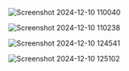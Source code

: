![Screenshot 2024-12-10 110040](https://github.com/user-attachments/assets/d03d0ae8-202b-4faa-a67a-5154f258680c)


![Screenshot 2024-12-10 110238](https://github.com/user-attachments/assets/24489c26-b44f-40a8-a9b9-c91371d0b744)


![Screenshot 2024-12-10 124541](https://github.com/user-attachments/assets/03dbf6c2-5156-41dc-a03f-985002493ecf)


![Screenshot 2024-12-10 125102](https://github.com/user-attachments/assets/bd6d7b53-66dd-425f-aa5d-c46a1013735b)
